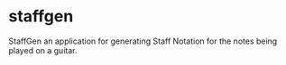 # staffgen
StaffGen an application for generating Staff Notation for the notes being played on a guitar. 
